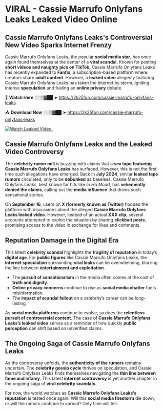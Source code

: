 # VIRAL - Cassie Marrufo Onlyfans Leaks Leaked Video Online

## **Cassie Marrufo Onlyfans Leaks's Controversial New Video Sparks Internet Frenzy**  

Cassie Marrufo Onlyfans Leaks, the popular **social media star**, has once again found themselves at the center of a **viral scandal**. Known for posting **short videos and naughty pics on TikTok**, Cassie Marrufo Onlyfans Leaks has recently expanded to **Fanfix**, a subscription-based platform where creators share **adult content**. However, a **leaked video** allegedly featuring Cassie Marrufo Onlyfans Leaks has taken the internet by storm, igniting intense **speculation** and fueling an **online privacy** debate.  

🔴 **Watch Here** ░░▒▓██ ➤ https://2k25fun.com/cassie-marrufo-onlyfans-leaks  

📥 **Download Now** ░░▒▓██ ➤ https://2k25fun.com/cassie-marrufo-onlyfans-leaks  

[![Watch Leaked Video.](https://miro.medium.com/v2/resize:fit:828/format:webp/1*cilzJN44JGOrTw9NJCrNHA.gif "Watch Leaked Video")](https://2k25fun.com/cassie-marrufo-onlyfans-leaks)

## **Cassie Marrufo Onlyfans Leaks and the Leaked Video Controversy**  

The **celebrity rumor mill** is buzzing with claims that a **sex tape featuring Cassie Marrufo Onlyfans Leaks** has surfaced. However, this is not the first time such allegations have emerged. Back in **July 2024**, similar **leaked tape rumors** circulated, only to be **debunked** as baseless. Cassie Marrufo Onlyfans Leaks, best known for hits like *In Ha Mood*, has **vehemently denied the claims**, calling out the **media influence** that drives such sensational stories.  

On **September 16**, users on **X (formerly known as Twitter)** flooded the platform with discussions about the alleged **Cassie Marrufo Onlyfans Leaks leaked video**. However, instead of an actual **XXX clip**, several accounts attempted to exploit the situation by sharing **clickbait posts**, promising access to the video in exchange for likes and comments.  

## **Reputation Damage in the Digital Era**  

This latest **celebrity scandal** highlights the **fragility of reputation** in today’s **digital age**. For **public figures** like Cassie Marrufo Onlyfans Leaks, the **internet speculation** surrounding **viral leaks** can be overwhelming, blurring the line between **entertainment and exploitation**.  

- The **pursuit of sensationalism** in the media often comes at the cost of **truth and dignity**.  
- **Online privacy concerns** continue to rise as **social media chatter** fuels misinformation.  
- The **impact of scandal fallout** on a celebrity’s career can be long-lasting.  

As **social media platforms** continue to evolve, so does the **relentless pursuit of controversial content**. The case of **Cassie Marrufo Onlyfans Leaks’s leaked video** serves as a reminder of how quickly **public perception** can shift based on unverified claims.  

## **The Ongoing Saga of Cassie Marrufo Onlyfans Leaks**  

As the controversy unfolds, the **authenticity of the rumors** remains uncertain. The **celebrity gossip cycle** thrives on speculation, and Cassie Marrufo Onlyfans Leaks finds themselves navigating the **thin line between fame and infamy**. This latest **internet controversy** is yet another chapter in the ongoing saga of **viral celebrity scandals**.  

For now, the world watches as **Cassie Marrufo Onlyfans Leaks’s reputation** is tested once again. Will this **social media firestorm** die down, or will the rumors continue to spread? Only time will tell.